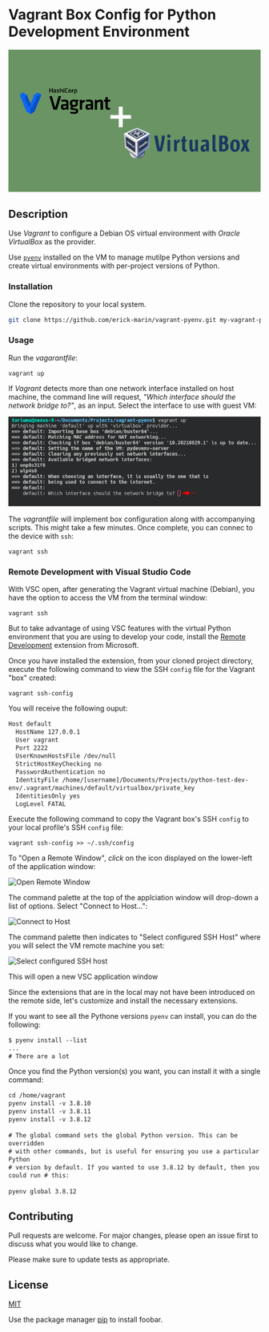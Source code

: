 # Vagrant Box Config for Python Development Environment

![feature-image](images/feature-image-750x422.png "Vagrant VM Using pyenv to Manage Multiple Python Version Developments")

## Description

Use *Vagrant* to configure a Debian OS virtual environment with *Oracle VirtualBox* as the provider.

Use [`pyenv`](https://github.com/pyenv/pyenv "pyenv") installed on the VM to manage mutilpe Python versions and create virtual environments with per-project versions of Python.

### Installation

Clone the repository to your local system.

```bash
git clone https://github.com/erick-marin/vagrant-pyenv.git my-vagrant-pyenv
```

### Usage

Run the *vagarantfile*:

```shell
vagrant up
```

If *Vagrant* detects more than one network interface installed on host machine, the command line will request, *"Which interface should the network bridge to?"*, as an input. Select the interface to use with guest VM:

![Which interface?](images/01-which-interface.png "Which interface should the network bridge to?")

The *vagrantfile* will implement box configuration along with accompanying scripts. This might take a few minutes. Once complete, you can connec to the device with `ssh`:

```shell
vagrant ssh
```
### Remote Development with Visual Studio Code

With VSC open, after generating the Vagrant virtual machine (Debian), you have the option to access the VM from the terminal window:

```shell
vagrant ssh
```

But to take advantage of using VSC features with the virtual Python environment that you are using to develop your code, install the [Remote Development](https://marketplace.visualstudio.com/items?itemName=ms-vscode-remote.vscode-remote-extensionpack) extension from Microsoft.

Once you have installed the extension, from your cloned project directory, execute the following command to view the SSH `config` file for the Vagrant "box" created:

```shell
vagrant ssh-config
```

You will receive the following ouput:

```shell
Host default
  HostName 127.0.0.1
  User vagrant
  Port 2222
  UserKnownHostsFile /dev/null
  StrictHostKeyChecking no
  PasswordAuthentication no
  IdentityFile /home/[username]/Documents/Projects/python-test-dev-env/.vagrant/machines/default/virtualbox/private_key
  IdentitiesOnly yes
  LogLevel FATAL
```

Execute the following command to copy the Vagrant box's SSH `config` to your local profile's SSH `config` file:

```shell
vagrant ssh-config >> ~/.ssh/config
```

To "Open a Remote Window", *click* on the icon displayed on the lower-left of the application window:

![Open Remote Window](/images/01-remote-window.png "Open a Remote Window")

The command palette at the top of the applciation window will drop-down a list of options. Select "Connect to Host...":

![Connect to Host](/images/02-connect-to-host.png "Connect to Host")

The command palette then indicates to "Select configured SSH Host" where you will select the VM remote machine you set:

![Select configured SSH host](/images/03-select-configured-ssh-host.png "Select configured SSH host")

This will open a new VSC application window

Since the extensions that are in the local may not have been introduced on the remote side, let's customize and install the necessary extensions.

If you want to see all the Pythone versions `pyenv` can install, you can do the following:

```shell
$ pyenv install --list
...
# There are a lot
```

Once you find the Python version(s) you want, you can install it with a single command:

```shell
cd /home/vagrant
pyenv install -v 3.8.10
pyenv install -v 3.8.11
pyenv install -v 3.8.12

# The global command sets the global Python version. This can be overridden
# with other commands, but is useful for ensuring you use a particular Python
# version by default. If you wanted to use 3.8.12 by default, then you could run # this:

pyenv global 3.8.12
```

## Contributing

Pull requests are welcome. For major changes, please open an issue first to discuss what you would like to change.

Please make sure to update tests as appropriate.

## License

[MIT](https://choosealicense.com/licenses/mit/)

Use the package manager [pip](https://pip.pypa.io/en/stable/) to install foobar.
